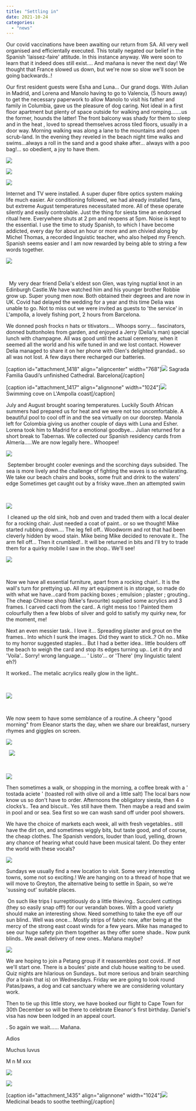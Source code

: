 ```yaml
---
title: "Settling in"
date: 2021-10-24
categories: 
  - "news"
---
```


Our covid vaccinations have been awaiting our return from SA. All very well organised and efficientally executed. This totally negated our belief in the Spanish 'laissez-faire' attitude. In this instance anyway. We were soon to learn that it indeed does still exist.... And mañana is never the next day! We thought that France slowed us down, but we're now so slow we'll soon be going backwards..!

Our first resident guests were Esha and Luna... Our grand dogs. With Julian in Madrid, and Lorena and Manolo having to go to Valencia, (5 hours away) to get the necessary paperwork to allow Manolo to visit his father and family in Columbia, gave us the pleasure of dog caring. Not ideal in a first floor apartment but plenty of space outside for walking and romping.......us the former, hounds the latter! The front balcony was shady for them to sleep and in the heat , loved to spread themselves across tiled floors, usually in a door way. Morning walking was along a lane to the mountains and open scrub-land. In the evening they reveled in the beach night time walks and swims...always a roll in the sand and a good shake after... always with a poo bag!... so obedient, a joy to have them.

[![](images/No-10b-Dogs-julian-1024x881.jpg)](https://www.artamo.click/wp-content/uploads/2021/10/No-10b-Dogs-julian.jpg)

[![](images/No-10-Dogs-in-sea--1024x768.jpg)](https://www.artamo.click/wp-content/uploads/2021/10/No-10-Dogs-in-sea-.jpg)

[![](images/No-10a-dogs-in-river-1024x768.jpg)](https://www.artamo.click/wp-content/uploads/2021/10/No-10a-dogs-in-river.jpg)

Internet and TV were installed. A super duper fibre optics system making life much easier. Air conditioning followed, we had already installed fans, but extreme August temperatures necessitated more. All of these operate silently and easily controlable. Just the thing for siesta time an endorsed ritual here. Everywhere shuts at 2 pm and reopens at 5pm. Noise is kept to the essential. I use the time to study Spanish, to which I have become addicted, every day for about an hour or more and am chivied along by Michel Thomas, a recorded linguistic teacher, who also helped my French. Spanish seems easier and I am now rewarded by being able to string a few words together.

[![](images/No-11-mo-spanish-1024x472.jpg)](https://www.artamo.click/wp-content/uploads/2021/10/No-11-mo-spanish.jpg)

 

  My very dear friend Delia's eldest son Glen, was tying nuptial knot in an Edinburgh Castle.We have watched him and his younger brother Robbie grow up. Super young men now. Both obtained their degrees and are now in UK. Covid had delayed the wedding for a year and this time Delia was unable to go. Not to miss out we were invited as guests to 'the service' in L'ampolla, a lovely fishing port, 2 hours from Barcelona.

We donned posh frocks n hats or titivators.... Whoops sorry.... fascinators, donned buttonholes from garden, and enjoyed a Jerry (Delia's man) special lunch with champagne. All was good until the actual ceremony, when it seemed all the world and his wife tuned in and we lost contact. However Delia managed to share it on her phone with Glen's delighted grandad.. so all was not lost. A few days there recharged our batteries.

\[caption id="attachment\_1418" align="aligncenter" width="768"\][![](images/No-13-barcelona-goudy--768x1024.jpeg)](https://www.artamo.click/wp-content/uploads/2021/10/No-13-barcelona-goudy-.jpeg) Sagrada Familia Gaudi’s unfinished Cathedral. Barcelona\[/caption\]

\[caption id="attachment\_1417" align="alignnone" width="1024"\][![](images/Lappolla-1024x330.jpg)](https://www.artamo.click/wp-content/uploads/2021/10/Lappolla.jpg) Swimming cove on L'Ampolla coast\[/caption\]

July and August brought soaring temperatures. Luckily South African summers had prepared us for heat and we were not too uncomfortable. A beautiful pool to cool off in and the sea virtually on our doorstep. Manola left for Colombia giving us another couple of days with Luna and Esher. Lorena took him to Madrid for a emotional goodbye... Julian returned for a short break to Tabernas. We collected our Spanish residency cards from Almería.....We are now legally here.. Whoopee!

[![](images/Lorena-in-sea-1024x472.jpg)](https://www.artamo.click/wp-content/uploads/2021/10/Lorena-in-sea.jpg)

 September brought cooler evenings and the scorching days subsided. The sea is more lively and the challenge of fighting the waves is so exhilarating. We take our beach chairs and books, some fruit and drink to the waters' edge Sometimes get caught out by a frisky wave..then an attempted swim

 

[![](images/Rough-sea.jpg)](https://www.artamo.click/wp-content/uploads/2021/10/Rough-sea.jpg)

 I cleaned up the old sink, hob and oven and traded them with a local dealer for a rocking chair. Just needed a coat of paint.. or so we thought! Mike started rubbing down.... The leg fell off.. Woodworm and rot that had been cleverly hidden by wood stain. Mike being Mike decided to renovate it.. The arm fell off... Then it crumbled!.. It will be returned in bits and I'll try to trade them for a quirky mobile I saw in the shop.. We'll see!

[![](images/No-17-Chair-wood-worm-768x1024.jpg)](https://www.artamo.click/wp-content/uploads/2021/10/No-17-Chair-wood-worm.jpg)

 

Now we have all essential furniture, apart from a rocking chair!.. It is the wall's turn for prettying up. All my art equipment is in storage, so made do with what we have...card from packing boxes ; emulsion ; plaster ; grouting.. The cheap Chinese shop (Mike's favourite) supplied some acrylics and 3 frames. I carved cacti from the card.. A right mess too ! Painted them colourfully then a few blobs of silver and gold to satisfy my quirky new, for the moment, me!

Next an even messier task.. I love it... Spreading plaster and grout on the frames.. Into which I sunk the images. Did they want to stick..? Oh no.. Mike to my horror suggested staples... But I had a better idea.. little boulders off the beach to weigh the card and stop its edges turning up.. Let it dry and 'Voila'.. Sorry! wrong language.... ' Listo'... or 'There' (my linguistic talent eh?)

It worked.. The metalic acrylics really glow in the light..

 

[![](images/No-18-Mo-Plastered--768x1024.jpg)](https://www.artamo.click/wp-content/uploads/2021/10/No-18-Mo-Plastered-.jpg)

 

We now seem to have some semblance of a routine..A cheery "good morning" from Eleanor starts the day, when we share our breakfast, nursery rhymes and giggles on screen.

[![](images/No-20-EK-1024x497.jpg)](https://www.artamo.click/wp-content/uploads/2021/10/No-20-EK.jpg)

  [![](images/E-standing-576x1024.jpg)](https://www.artamo.click/wp-content/uploads/2021/10/E-standing.jpg)

 

[![](images/Baby-feed-576x1024.jpg)](https://www.artamo.click/wp-content/uploads/2021/10/Baby-feed.jpg)

Then sometimes a walk, or shopping in the morning, a coffee break with a ' tostada aciete ' (toasted roll with olive oil and a little salt) The local bars now know us so don't have to order. Afternoons the obligatory siesta, then 4 o clocks’s.. Tea and biscuit.. Yes still have them. Then maybe a read and swim in pool and or sea. Sea first so we can wash sand off under pool showers.

We have the choice of markets each week, all with fresh vegetables.. still have the dirt on, and sometimes wiggly bits, but taste good, and of course, the cheap clothes. The Spanish vendors, louder than loud, yelling, drown any chance of hearing what could have been musical talent. Do they enter the world with these vocals?

[![](images/photo_2021-10-19_17-03-14.jpg)](https://www.artamo.click/wp-content/uploads/2021/10/photo_2021-10-19_17-03-14.jpg)

Sundays we usually find a new location to visit. Some very interesting towns, some not so exciting.! We are hanging on to a thread of hope that we will move to Greyton, the alternative being to settle in Spain, so we're 'sussing out' suitable places.

 On such like trips I surreptitiously do a little thieving.. Succulent cuttings (they so easily snap off!) for our verandah boxes. With a good variety should make an interesting show. Need something to take the eye off our sun blind.. Well was once... Mostly strips of fabric now, after being at the mercy of the strong east coast winds for a few years. Mike has managed to see our huge safety pin them together as they offer some shade.. Now punk blinds.. We await delivery of new ones.. Mañana maybe?

[![](images/Cacti-for-pots-1024x768.jpg)](https://www.artamo.click/wp-content/uploads/2021/10/Cacti-for-pots.jpg)

We are hoping to join a Petang group if it reassembles post covid.. If not we'll start one. There is a boules' piste and club house waiting to be used. Quiz nights are hilarious on Sundays.. but more serious and brain searching (for a brain that is) on Wednesdays. Friday we are going to look round Patas/paws, a dog and cat sanctuary where we are considering voluntary work.

Then to tie up this little story, we have booked our flight to Cape Town for 30th December so will be there to celebrate Eleanor's first birthday. Daniel's visa has now been lodged in an appeal court.

. So again we wait...... Mañana.

Adios

Muchus luvus

M n M xxx

[![](images/wet-the-babies-head-1024x512.jpg)](https://www.artamo.click/wp-content/uploads/2021/10/wet-the-babies-head.jpg)

[![](images/463502577_374901-1024x768.jpg)](https://www.artamo.click/wp-content/uploads/2021/10/463502577_374901.jpg)

\[caption id="attachment\_1435" align="alignnone" width="1024"\][![](images/No-22-E-on-table-1024x929.jpg)](https://www.artamo.click/wp-content/uploads/2021/10/No-22-E-on-table.jpg) Medicinal beads to soothe teething\[/caption\]
